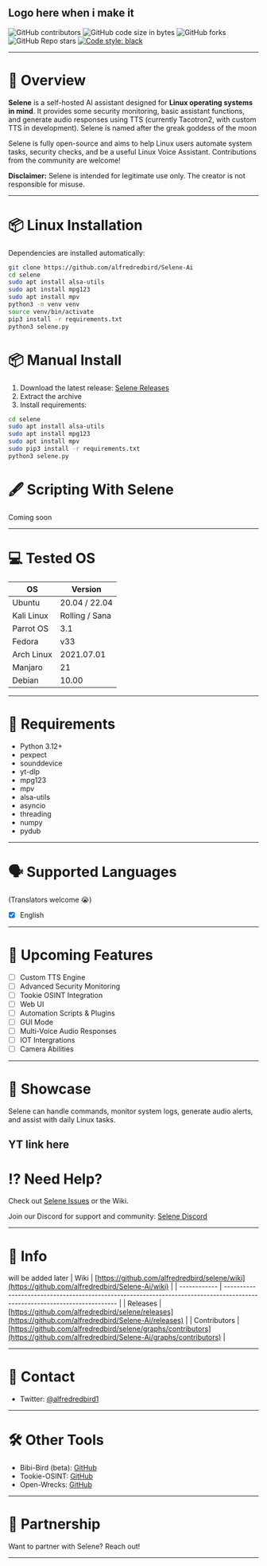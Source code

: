 Logo here when i make it
---

![GitHub contributors](https://img.shields.io/github/contributors/alfredredbird/Selene--Ai)
![GitHub code size in bytes](https://img.shields.io/github/languages/code-size/alfredredbird/Selene--Ai)
![GitHub forks](https://img.shields.io/github/forks/alfredredbird/Selene--Ai?logoColor=ffff\&color=%23ff0000)
![GitHub Repo stars](https://img.shields.io/github/stars/alfredredbird/Selene--Ai?color=%2332cd32)
[![Code style: black](https://img.shields.io/badge/code%20style-black-000000.svg)](https://github.com/psf/black)


---

# 🔎 Overview

**Selene** is a self-hosted AI assistant designed for **Linux operating systems in mind**. It provides some security monitoring, basic assistant functions, and generate audio responses using TTS (currently Tacotron2, with custom TTS in development). Selene is named after the greak goddess of the moon

Selene is fully open-source and aims to help Linux users automate system tasks, security checks, and be a useful Linux Voice Assistant. Contributions from the community are welcome!

**Disclaimer:** Selene is intended for legitimate use only. The creator is not responsible for misuse.

---

# 📦 Linux Installation

Dependencies are installed automatically:

```bash
git clone https://github.com/alfredredbird/Selene-Ai
cd selene
sudo apt install alsa-utils
sudo apt install mpg123
sudo apt install mpv
python3 -m venv venv
source venv/bin/activate
pip3 install -r requirements.txt
python3 selene.py
```

# 📦 Manual Install

1. Download the latest release: [Selene Releases](https://github.com/alfredredbird/Selene-Ai/releases)
2. Extract the archive
3. Install requirements:

```bash
cd selene
sudo apt install alsa-utils
sudo apt install mpg123
sudo apt install mpv
sudo pip3 install -r requirements.txt
python3 selene.py
```



# 🖋 Scripting With Selene

Coming soon

---

# 💻 Tested OS

| OS         | Version        |
| ---------- | -------------- |
| Ubuntu     | 20.04 / 22.04  |
| Kali Linux | Rolling / Sana |
| Parrot OS  | 3.1            |
| Fedora     | v33            |
| Arch Linux | 2021.07.01     |
| Manjaro    | 21             |
| Debian     | 10.00          |

---

# 📖 Requirements

* Python 3.12+
* pexpect
* sounddevice
* yt-dlp
* mpg123
* mpv
* alsa-utils
* asyncio
* threading
* numpy
* pydub
---

# 🗣️ Supported Languages

(Translators welcome 😭)

* [x] English

---

# 📕 Upcoming Features

* [ ] Custom TTS Engine
* [ ] Advanced Security Monitoring
* [ ] Tookie OSINT Integration
* [ ] Web UI
* [ ] Automation Scripts & Plugins
* [ ] GUI Mode
* [ ] Multi-Voice Audio Responses
* [ ] IOT Intergrations
* [ ] Camera Abilities

---

# 🍿 Showcase

Selene can handle commands, monitor system logs, generate audio alerts, and assist with daily Linux tasks.

YT link here
---

# ⁉️ Need Help?

Check out [Selene Issues](https://github.com/alfredredbird/Selene-Ai/issues) or the Wiki.

Join our Discord for support and community: [Selene Discord](https://discord.gg/2WvtfwQjVc)

---

# 📗 Info
will be added later
| Wiki         | [https://github.com/alfredredbird/selene/wiki](https://github.com/alfredredbird/Selene-Ai/wiki)                               |
| ------------ | -------------------------------------------------------------------------------------------------------------------------- |
| Releases     | [https://github.com/alfredredbird/selene/releases](https://github.com/alfredredbird/Selene-Ai/releases)                       |
| Contributors | [https://github.com/alfredredbird/selene/graphs/contributors](https://github.com/alfredredbird/Selene-Ai/graphs/contributors) |

---

# 📘 Contact

* Twitter: [@alfredredbird1](https://twitter.com/alfredredbird1)

---

# 🛠 Other Tools

* Bibi-Bird (beta): [GitHub](https://github.com/alfredredbird/Bibi-Bird)
* Tookie-OSINT: [GitHub](https://github.com/Alfredredbird/tookie-osint)
* Open-Wrecks: [GitHub](https://github.com/Alfredredbird/Open-Wrecks)

---

# 🤝 Partnership

Want to partner with Selene? Reach out!

---
